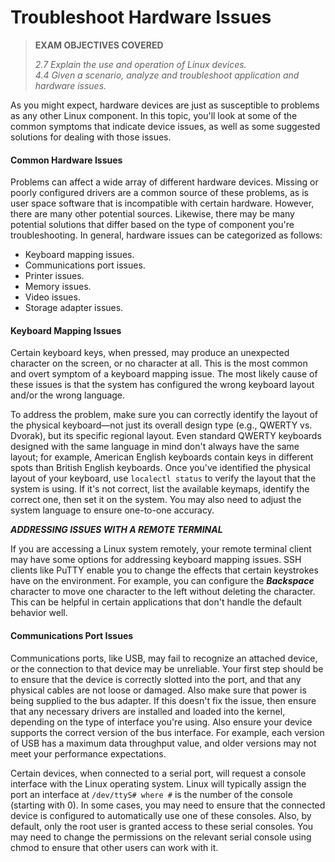 # Troubleshoot Hardware Issues

> **EXAM OBJECTIVES COVERED**
> 
> _2.7 Explain the use and operation of Linux devices.  
> 4.4 Given a scenario, analyze and troubleshoot application and hardware issues._

As you might expect, hardware devices are just as susceptible to problems as any other Linux component. In this topic, you'll look at some of the common symptoms that indicate device issues, as well as some suggested solutions for dealing with those issues.

#### Common Hardware Issues

Problems can affect a wide array of different hardware devices. Missing or poorly configured drivers are a common source of these problems, as is user space software that is incompatible with certain hardware. However, there are many other potential sources. Likewise, there may be many potential solutions that differ based on the type of component you're troubleshooting. In general, hardware issues can be categorized as follows:

-   Keyboard mapping issues.
-   Communications port issues.
-   Printer issues.
-   Memory issues.
-   Video issues.
-   Storage adapter issues.

#### Keyboard Mapping Issues

Certain keyboard keys, when pressed, may produce an unexpected character on the screen, or no character at all. This is the most common and overt symptom of a keyboard mapping issue. The most likely cause of these issues is that the system has configured the wrong keyboard layout and/or the wrong language.

To address the problem, make sure you can correctly identify the layout of the physical keyboard—not just its overall design type (e.g., QWERTY vs. Dvorak), but its specific regional layout. Even standard QWERTY keyboards designed with the same language in mind don't always have the same layout; for example, American English keyboards contain keys in different spots than British English keyboards. Once you've identified the physical layout of your keyboard, use `localectl status` to verify the layout that the system is using. If it's not correct, list the available keymaps, identify the correct one, then set it on the system. You may also need to adjust the system language to ensure one-to-one accuracy.

**_ADDRESSING ISSUES WITH A REMOTE TERMINAL_**  

If you are accessing a Linux system remotely, your remote terminal client may have some options for addressing keyboard mapping issues. SSH clients like PuTTY enable you to change the effects that certain keystrokes have on the environment. For example, you can configure the **_Backspace_** character to move one character to the left without deleting the character. This can be helpful in certain applications that don't handle the default behavior well.

#### Communications Port Issues

Communications ports, like USB, may fail to recognize an attached device, or the connection to that device may be unreliable. Your first step should be to ensure that the device is correctly slotted into the port, and that any physical cables are not loose or damaged. Also make sure that power is being supplied to the bus adapter. If this doesn't fix the issue, then ensure that any necessary drivers are installed and loaded into the kernel, depending on the type of interface you're using. Also ensure your device supports the correct version of the bus interface. For example, each version of USB has a maximum data throughput value, and older versions may not meet your performance expectations.

Certain devices, when connected to a serial port, will request a console interface with the Linux operating system. Linux will typically assign the port an interface at `/dev/ttyS# where #` is the number of the console (starting with 0). In some cases, you may need to ensure that the connected device is configured to automatically use one of these consoles. Also, by default, only the root user is granted access to these serial consoles. You may need to change the permissions on the relevant serial console using chmod to ensure that other users can work with it.